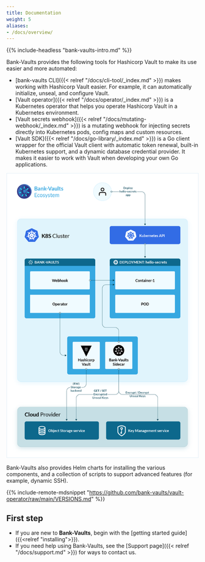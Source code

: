 ```yaml
---
title: Documentation
weight: 5
aliases:
- /docs/overview/
---
```


{{% include-headless "bank-vaults-intro.md" %}}

Bank-Vaults provides the following tools for Hashicorp Vault to make its use easier and more automated:

- [bank-vaults CLI]({{< relref "/docs/cli-tool/_index.md" >}}) makes working with Hashicorp Vault easier. For example, it can automatically initialize, unseal, and configure Vault.
- [Vault operator]({{< relref "/docs/operator/_index.md" >}}) is a Kubernetes operator that helps you operate Hashicorp Vault in a Kubernetes environment.
- [Vault secrets webhook]({{< relref "/docs/mutating-webhook/_index.md" >}}) is a mutating webhook for injecting secrets directly into Kubernetes pods, config maps and custom resources.
- [Vault SDK]({{< relref "/docs/go-library/_index.md" >}}) is a Go client wrapper for the official Vault client with automatic token renewal, built-in Kubernetes support, and a dynamic database credential provider. It makes it easier to work with Vault when developing your own Go applications.

![Bank-Vaults overview](/docs/images/bank-vault-overview.png)

Bank-Vaults also provides Helm charts for installing the various components, and a collection of scripts to support advanced features (for example, dynamic SSH).

{{% include-remote-mdsnippet "https://github.com/bank-vaults/vault-operator/raw/main/VERSIONS.md" %}}

## First step

- If you are new to **Bank-Vaults**, begin with the [getting started guide]({{<relref "installing">}}).
- If you need help using Bank-Vaults, see the [Support page]({{< relref "/docs/support.md" >}}) for ways to contact us.
